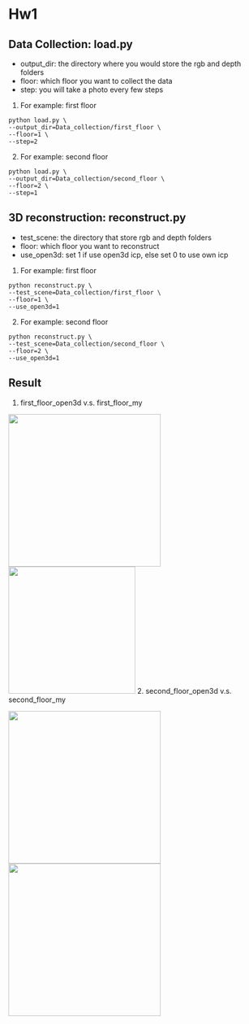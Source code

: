 # Hw1
## Data Collection: load.py
* output_dir: the directory where you would store the rgb and depth folders
* floor: which floor you want to collect the data
* step: you will take a photo every few steps

1. For example: first floor
```
python load.py \
--output_dir=Data_collection/first_floor \
--floor=1 \
--step=2
```
2. For example: second floor
```
python load.py \
--output_dir=Data_collection/second_floor \
--floor=2 \
--step=1
```
## 3D reconstruction: reconstruct.py
* test_scene: the directory that store rgb and depth folders
* floor: which floor you want to reconstruct
* use_open3d: set 1 if use open3d icp, else set 0 to use own icp

1. For example: first floor
```
python reconstruct.py \
--test_scene=Data_collection/first_floor \
--floor=1 \
--use_open3d=1
```
2. For example: second floor
```
python reconstruct.py \
--test_scene=Data_collection/second_floor \
--floor=2 \
--use_open3d=1
```

## Result
1. first_floor_open3d v.s. first_floor_my

<img src="https://i.imgur.com/4zFLKNR.png" width="300px"><img src="https://i.imgur.com/XfTe1gP.png" width="250px">
2. second_floor_open3d v.s. second_floor_my

<img src="https://i.imgur.com/964PdRM.png" width="300px"><img src="https://i.imgur.com/jvM7Oo2.png" width="300px">
